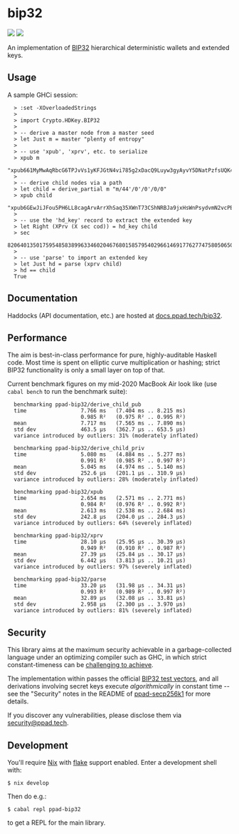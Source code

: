 # bip32

[![](https://img.shields.io/hackage/v/ppad-bip32?color=blue)](https://hackage.haskell.org/package/ppad-bip32)
![](https://img.shields.io/badge/license-MIT-brightgreen)

An implementation of [BIP32](https://github.com/bitcoin/bips/blob/master/bip-0032.mediawiki) hierarchical deterministic wallets and extended keys.

## Usage

A sample GHCi session:

```
  > :set -XOverloadedStrings
  >
  > import Crypto.HDKey.BIP32
  >
  > -- derive a master node from a master seed
  > let Just m = master "plenty of entropy"
  >
  > -- use 'xpub', 'xprv', etc. to serialize
  > xpub m
  "xpub661MyMwAqRbcG6TPJvVs1yKFJGtN4vi785g2xDacQ9Luyw3gyAyvY5DNatPzfsUQK4nTUAmQboxw3WYDHtY4vfcGJR4FAuLLaUp2t7ejhoC"
  >
  > -- derive child nodes via a path
  > let child = derive_partial m "m/44'/0'/0'/0/0"
  > xpub child
  "xpub6GEwJiJFou5PH6LL8cagArvArrXhSaq35XWnT73CShNRBJa9jxHsWnPsydvmN2vcPBg9KHfRyYLiYnUKCJ8ncba4CgzF56n4kpkqMTSFy35"
  >
  > -- use the 'hd_key' record to extract the extended key
  > let Right (XPrv (X sec cod)) = hd_key child
  > sec
  82064013501759548583899633460204676801585795402966146917762774758050650403971
  >
  > -- use 'parse' to import an extended key
  > let Just hd = parse (xprv child)
  > hd == child
  True
```

## Documentation

Haddocks (API documentation, etc.) are hosted at
[docs.ppad.tech/bip32](https://docs.ppad.tech/bip32).

## Performance

The aim is best-in-class performance for pure, highly-auditable Haskell
code. Most time is spent on elliptic curve multiplication or hashing;
strict BIP32 functionality is only a small layer on top of that.

Current benchmark figures on my mid-2020 MacBook Air look like (use
`cabal bench` to run the benchmark suite):

```
  benchmarking ppad-bip32/derive_child_pub
  time                 7.766 ms   (7.404 ms .. 8.215 ms)
                       0.985 R²   (0.975 R² .. 0.995 R²)
  mean                 7.717 ms   (7.565 ms .. 7.890 ms)
  std dev              463.5 μs   (362.7 μs .. 653.5 μs)
  variance introduced by outliers: 31% (moderately inflated)

  benchmarking ppad-bip32/derive_child_priv
  time                 5.080 ms   (4.884 ms .. 5.277 ms)
                       0.991 R²   (0.985 R² .. 0.997 R²)
  mean                 5.045 ms   (4.974 ms .. 5.140 ms)
  std dev              252.6 μs   (201.1 μs .. 310.9 μs)
  variance introduced by outliers: 28% (moderately inflated)

  benchmarking ppad-bip32/xpub
  time                 2.654 ms   (2.571 ms .. 2.771 ms)
                       0.984 R²   (0.976 R² .. 0.992 R²)
  mean                 2.613 ms   (2.538 ms .. 2.684 ms)
  std dev              242.8 μs   (204.0 μs .. 284.3 μs)
  variance introduced by outliers: 64% (severely inflated)

  benchmarking ppad-bip32/xprv
  time                 28.10 μs   (25.95 μs .. 30.39 μs)
                       0.949 R²   (0.910 R² .. 0.987 R²)
  mean                 27.39 μs   (25.84 μs .. 30.17 μs)
  std dev              6.442 μs   (3.813 μs .. 10.21 μs)
  variance introduced by outliers: 97% (severely inflated)

  benchmarking ppad-bip32/parse
  time                 33.20 μs   (31.98 μs .. 34.31 μs)
                       0.993 R²   (0.989 R² .. 0.997 R²)
  mean                 32.89 μs   (32.08 μs .. 33.81 μs)
  std dev              2.958 μs   (2.300 μs .. 3.970 μs)
  variance introduced by outliers: 81% (severely inflated)
```

## Security

This library aims at the maximum security achievable in a
garbage-collected language under an optimizing compiler such as GHC, in
which strict constant-timeness can be [challenging to achieve][const].

The implementation within passes the official [BIP32 test
vectors](https://github.com/bitcoin/bips/blob/master/bip-0032.mediawiki#test-vectors), and all derivations involving secret keys execute
*algorithmically* in constant time -- see the "Security" notes in the
README of [ppad-secp256k1][secp] for more details.

If you discover any vulnerabilities, please disclose them via
security@ppad.tech.

## Development

You'll require [Nix][nixos] with [flake][flake] support enabled. Enter a
development shell with:

```
$ nix develop
```

Then do e.g.:

```
$ cabal repl ppad-bip32
```

to get a REPL for the main library.

[nixos]: https://nixos.org/
[flake]: https://nixos.org/manual/nix/unstable/command-ref/new-cli/nix3-flake.html
[const]: https://www.chosenplaintext.ca/articles/beginners-guide-constant-time-cryptography.html
[secp]: https://git.ppad.tech/secp256k1
